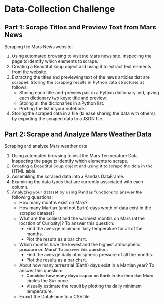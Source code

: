 # Data-Collection Challenge

## Part 1: Scrape Titles and Preview Text from Mars News
Scraping the Mars News website:
 1. Using automated browsing to visit the Mars news site. Inspecting the page to identify which elements to scrape.
 2. Creating a Beautiful Soup object and using it to extract text elements from the website.
 3. Extracting the titles and previewing text of the news articles that are scraped. Storing the scraping results in Python data structures as follows:
    - Storing each title-and-preview pair in a Python dictionary and, giving each dictionary two keys: title and preview.
    - Storing all the dictionaries in a Python list.
    - Printing the list in your notebook.
4. Storing the scraped data in a file (to ease sharing the data with others) by exporting the scraped data to a JSON file. 

## Part 2: Scrape and Analyze Mars Weather Data
Scraping and analyze Mars weather data.
1. Using automated browsing to visit the Mars Temperature Data. Inspecting the page to identify which elements to scrape.
2. Creating a Beautiful Soup object and using it to scrape the data in the HTML table. 
3. Assembling the scraped data into a Pandas DataFrame. 
4. Examining the data types that are currently associated with each column. 
5. Analyzing your dataset by using Pandas functions to answer the following questions:
    - How many months exist on Mars?
    - How many Martian (and not Earth) days worth of data exist in the scraped dataset?
    - What are the coldest and the warmest months on Mars (at the location of Curiosity)? To answer this question:
         - Find the average minimum daily temperature for all of the months.
         - Plot the results as a bar chart.
    - Which months have the lowest and the highest atmospheric pressure on Mars? To answer this question:
         - Find the average daily atmospheric pressure of all the months.
         - Plot the results as a bar chart.
    - About how many terrestrial (Earth) days exist in a Martian year? To answer this question:
         - Consider how many days elapse on Earth in the time that Mars circles the Sun once.
         - Visually estimate the result by plotting the daily minimum temperature.
    - Export the DataFrame to a CSV file.
